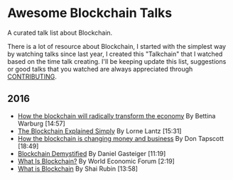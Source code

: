 # Awesome Blockchain Talks
A curated talk list about Blockchain.

There is a lot of resource about Blockchain, I started with the simplest way by watching talks since last year, I created this "Talkchain" that I watched based on the time talk creating. I'll be keeping update this list, suggestions or good talks that you watched are always appreciated through [CONTRIBUTING](./CONTRIBUTING.md).

## 2016

- [How the blockchain will radically transform the economy](https://www.youtube.com/watch?v=RplnSVTzvnU) By Bettina Warburg [14:57]
- [The Blockchain Explained Simply](https://www.youtube.com/watch?v=KP_hGPQVLpA) By Lorne Lantz [15:31]
- [How the blockchain is changing money and business](https://www.youtube.com/watch?v=Pl8OlkkwRpc) By Don Tapscott [18:49]
- [Blockchain Demystified](https://www.youtube.com/watch?v=40ikEV6xGg4) By Daniel Gasteiger [11:19]
- [What Is Blockchain?](https://www.youtube.com/watch?v=6WG7D47tGb0) By World Economic Forum [2:19]
- [What is Blockchain](https://www.youtube.com/watch?v=93E_GzvpMA0) By Shai Rubin [13:58]